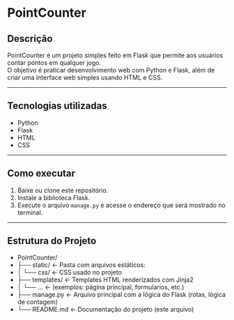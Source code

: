 # PointCounter

## Descrição

PointCounter é um projeto simples feito em Flask que permite aos usuários contar pontos em qualquer jogo.  
O objetivo é praticar desenvolvimento web com Python e Flask, além de criar uma interface web simples usando HTML e CSS.

---

## Tecnologias utilizadas

- Python  
- Flask  
- HTML  
- CSS  

---

## Como executar

1. Baixe ou clone este repositório.  
2. Instale a biblioteca Flask.  
3. Execute o arquivo `manage.py` e acesse o endereço que será mostrado no terminal.

---

## Estrutura do Projeto

- PointCounter/
- ├── static/ ← Pasta com arquivos estáticos:
- │ └── css/ ← CSS usado no projeto
- ├── templates/ ← Templates HTML renderizados com Jinja2
- │ └── ... ← (exemplos: página principal, formularios, etc.)
- ├── manage.py ← Arquivo principal com a lógica do Flask (rotas, lógica de contagem)
- └── README.md ← Documentação do projeto (este arquivo)
  
